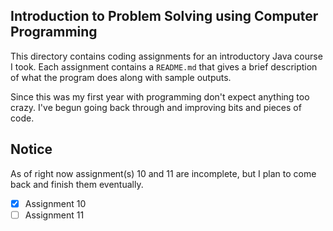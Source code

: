## Introduction to Problem Solving using Computer Programming
This directory contains coding assignments for an introductory Java course I took. Each assignment contains a `README.md` that gives a brief description of what the program does along with sample outputs.

Since this was my first year with programming don't expect anything too crazy. I've begun going back through and improving bits and pieces of code.

## Notice
As of right now assignment(s) 10 and 11 are incomplete, but I plan to come back and finish them eventually.
- [x] Assignment 10
- [ ] Assignment 11
